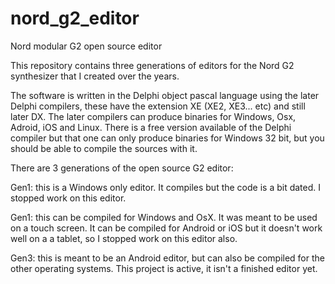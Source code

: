 # nord_g2_editor
Nord modular G2 open source editor

This repository contains three generations of editors for the Nord G2 synthesizer that I created over the years. 

The software is written in the Delphi object pascal language using the later Delphi compilers, these have the extension XE (XE2, XE3... etc) and still later DX. The later compilers can produce binaries for Windows, Osx, Adroid, iOS and Linux. There is a free version available of the Delphi compiler but that one can only produce binaries for Windows 32 bit, but you should be able to compile the sources with it.

There are 3 generations of the open source G2 editor:

Gen1: this is a Windows only editor. It compiles but the code is a bit dated. I stopped work on this editor.

Gen1: this can be compiled for Windows and OsX. It was meant to be used on a touch screen. It can be compiled for Android or iOS but it doesn't work well on a a tablet, so I stopped work on this editor also.

Gen3: this is meant to be an Android editor, but can also be compiled for the other operating systems. This project is active, it isn't a finished editor yet.







